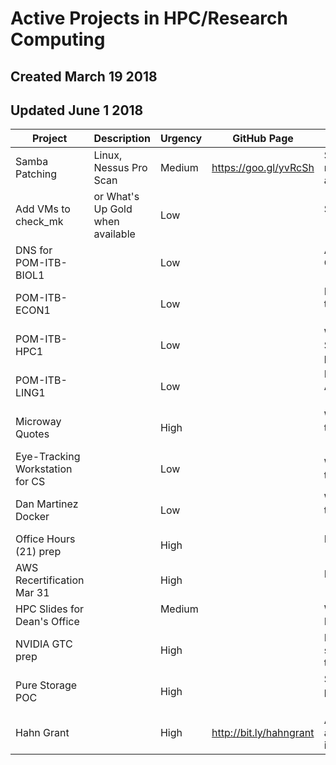  # Active Projects in HPC/Research Computing
 
 ## Created March 19 2018
 
 ## Updated June 1 2018
 
| Project               | Description                      | Urgency | GitHub Page          | Status                      |
| --------------------  | ------------------               | ------- | ----------------     | -----------                 |
| Samba Patching        | Linux, Nessus Pro Scan           | Medium  | https://goo.gl/yvRcSh | Started, need RFC approval  |  
| Add VMs to check_mk   | or What's Up Gold when available | Low      |                   | Started                        | 
| DNS for POM-ITB-BIOL1 |                                   | Low      |                   | Assigned to Chims              | 
| POM-ITB-ECON1         |                                   | Low      |                   | Handed off to Kyle             |
| POM-ITB-HPC1          |                                   | Low      |                   | Waiting for SW purchase        |
| POM-ITB-LING1         |                                   | Low      |                   | Investigating AWS setup        |
| Microway Quotes       |                                   | High     |                   | Waiting for the vendor         |
| Eye-Tracking Workstation for CS |                         | Low      |                   | Waiting for the user           |
| Dan Martinez Docker   |                                   | Low      |                   | Waiting for the user           |
| Office Hours (21) prep |                                  | High     |                   | In progress                    |
| AWS Recertification Mar 31 |                              | High     |                   | In progress                    |
| HPC Slides for Dean's Office |                            | Medium   |                   | Waiting for Nick               |
| NVIDIA GTC prep       |                                   | High     |                   | Need to schedule talks         |
| Pure Storage POC      |                                   | High     |                   | Signed the paperwork         |
| Hahn Grant            |                                   | High     | http://bit.ly/hahngrant    | Approved and partially implemented      |
